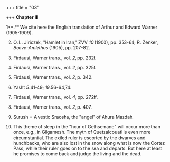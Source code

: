 +++
title = "03"

+++
**Chapter III**

1**.** We cite here the English translation of Arthur and Edward Warner \(1905-1909\).

2. O. L. Jiriczek, "Hamlet in Iran," ZVV *10* \(1900\), pp. 353-64; R. Zenker, *Boeve-Amlethus* \(1905\), pp. 207-82.

3. Firdausi, Warner trans., vol. *2*, pp. 232f.

4. Firdausi, Warner trans., vol. *2*, pp. 325f.

5. Firdausi, Warner trans., vol. *2*, p. 342.

6. Yasht *5*.41-49; *19*.56-64,74.

7. Firdausi, Warner trans., vol. *4*, pp. 272ff.

8. Firdausi, Warner trans., vol. *2*, p. 407.

9. Surush = A vestic Sraosha, the "angel" of Ahura Mazdah.

10. This theme of sleep in the "hour of Gethsemane" will occur more than once, e.g., in Gilgamesh. The myth of Quetzalcouatl is even more circumstantial. The exiled ruler is escorted by the dwarves and hunchbacks, who are also lost in the snow along what is now the Cortez Pass, while their ruler goes on to the sea and departs. But here at least he promises to come back and judge the living and the dead.





